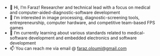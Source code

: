 - 👋 Hi, I’m Faraz! Researcher and technical lead with a focus on medical and computer-aided-diagnostic-software development
- 👀 I’m interested in image processing, diagnostic-screening tools, entrepreneurship, computer hardware, and competitive team-based FPS games
- 🌱 I’m currently learning about various standards related to medical-software development and embedded electronics and software development
- 📫 You can reach me via email @ faraz.oloumi@gmail.com

<!---
foloumi/foloumi is a ✨ special ✨ repository because its `README.md` (this file) appears on your GitHub profile.
You can click the Preview link to take a look at your changes.
--->
